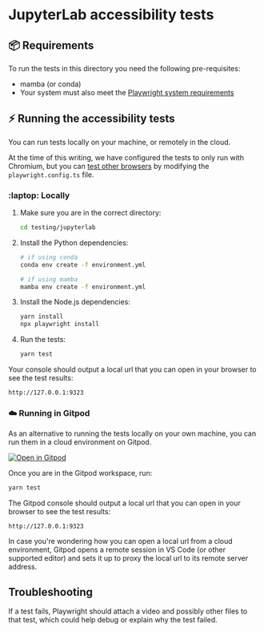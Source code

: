 # JupyterLab accessibility tests

## :package: Requirements

To run the tests in this directory you need the following pre-requisites:

- mamba (or conda)
- Your system must also meet the [Playwright system requirements](https://playwright.dev/docs/library#system-requirements)

## :zap: Running the accessibility tests

You can run tests locally on your machine, or remotely in the cloud.

At the time of this writing, we have configured the tests to only run with
Chromium, but you can
[test other browsers](https://github.com/MarcusFelling/demo.playwright/blob/main/accessibility/playwright.config.ts)
by modifying the `playwright.config.ts` file.

### :laptop: Locally

1. Make sure you are in the correct directory:

    ```bash
    cd testing/jupyterlab
    ```

2. Install the Python dependencies:

    ```bash
    # if using conda
    conda env create -f environment.yml

    # if using mamba
    mamba env create -f environment.yml
    ```

3. Install the Node.js dependencies:

    ```bash
    yarn install
    npx playwright install
    ```

4. Run the tests:

    ```bash
    yarn test
    ```

Your console should output a local url that you can open in your browser to see
the test results:

    http://127.0.0.1:9323

### :cloud: Running in Gitpod

As an alternative to running the tests locally on your own machine, you can run
them in a cloud environment on Gitpod.

[![Open in Gitpod](https://gitpod.io/button/open-in-gitpod.svg)](https://gitpod.io/#https://github.com/jupyter/accessibility)

Once you are in the Gitpod workspace, run:

```bash
yarn test
```

The Gitpod console should output a local url that you can open in your browser
to see the test results:

    http://127.0.0.1:9323

In case you're wondering how you can open a local url from a cloud environment,
Gitpod opens a remote session in VS Code (or other supported editor) and sets it
up to proxy the local url to its remote server address.

## Troubleshooting

If a test fails, Playwright should attach a video and possibly other files to
that test, which could help debug or explain why the test failed.
